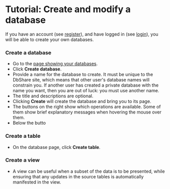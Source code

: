 # Tutorial: Create and modify a database

If you have an account (see [register](/user/register)), and have logged in
(see [login](/user/login)), you will be able to create your own databases.

### Create a database

- Go to the [page showing your databases](/dbs/owner).
- Click **Create database**.
- Provide a name for the database to create. It must be unique to the DbShare 
  site, which means that other user's database names will constrain
  you. If another user has created a private database with the name
  you want, then you are out of luck: you must use another name.
- The title and descriptions are optional.
- Clicking **Create** will create the database and bring you to its page.
- The buttons on the right show which operations are available. Some of them
  show brief explanatory messages when hovering the mouse over them.
- Below the butto

### Create a table

- On the database page, click **Create table**.


### Create a view

- A view can be useful when a subset of the data is to be presented, while
  ensuring that any updates in the source tables is automatically manifested
  in the view.
